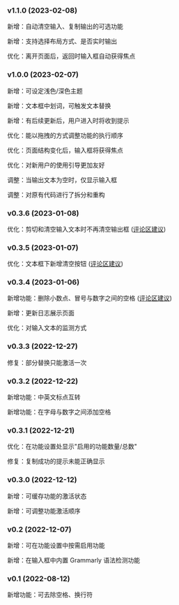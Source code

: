 ### v1.1.0 (2023-02-08)

新增：自动清空输入、复制输出的可选功能

新增：支持选择布局方式、是否实时输出

优化：离开页面后，返回时输入框自动获得焦点

### v1.0.0 (2023-02-07)

新增：可设定浅色/深色主题

新增：文本框中划词，可触发文本替换

新增：有后续更新后，用户进入时将收到提示

优化：能以拖拽的方式调整功能的执行顺序

优化：页面结构变化后，输入框将获得焦点

优化：对新用户的使用引导更加友好

调整：当输出文本为空时，仅显示输入框

调整：对原有代码进行了拆分和重构

### v0.3.6 (2023-01-08)

优化：剪切和清空输入文本时不再清空输出框 ([评论区建议](https://www.bilibili.com/video/BV1T24y1X78w/#reply145757356944))

### v0.3.5 (2023-01-07)

优化：文本框下新增清空按钮 ([评论区建议](https://www.bilibili.com/video/BV1T24y1X78w/#reply145609989120))

### v0.3.4 (2023-01-06)

新增功能：删除小数点、冒号与数字之间的空格 ([评论区建议](https://www.bilibili.com/video/BV1T24y1X78w/#reply145368905056))

新增：更新日志展示页面

优化：对输入文本的监测方式

### v0.3.3 (2022-12-27)

修复：部分替换只能激活一次

### v0.3.2 (2022-12-22)

新增功能：中英文标点互转

新增功能：在字母与数字之间添加空格

### v0.3.1 (2022-12-21)

优化：在功能设置处显示"启用的功能数量/总数"

修复：复制成功的提示未能正确显示

### v0.3.0 (2022-12-12)

新增：可缓存功能的激活状态

新增：可调整功能激活顺序

### v0.2 (2022-12-07)

新增：可在功能设置中按需启用功能

新增：在输入框中内置 Grammarly 语法检测功能

### v0.1 (2022-08-12)

新增功能：可去除空格、换行符
